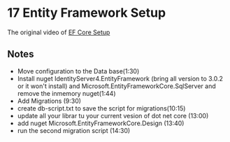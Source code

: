 # 17 Entity Framework Setup 
The original video of [EF Core Setup](https://www.youtube.com/watch?v=oBIv-IyR_OE)

## Notes

- Move configuration to the Data base(1:30)
- Install nuget IdentityServer4.EntityFramework (bring all version to 3.0.2 or it won't install) and Microsoft.EntityFrameworkCore.SqlServer and remove the inmemory nuget(1:44)
- Add Migrations (9:30)
- create db-script.txt to save the script for migrations(10:15)
- update all your librar tu your current vesion of dot net core (13:00)
- add nuget Microsoft.EntityFrameworkCore.Design (13:40)
- run the second migration script (14:30)
